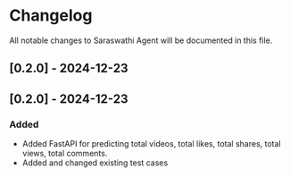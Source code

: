 # Changelog

All notable changes to Saraswathi Agent will be documented in this file.

## [0.2.0] - 2024-12-23

### 

## [0.2.0] - 2024-12-23

### Added

- Added FastAPI for predicting total videos, total likes, total shares, total views, total comments.
- Added and changed existing test cases 
